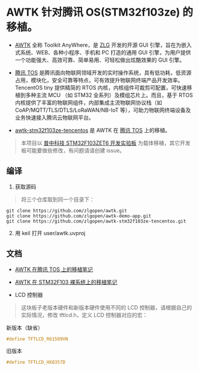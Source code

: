 # AWTK 针对腾讯 OS(STM32f103ze) 的移植。

* [AWTK](https://github.com/zlgopen/awtk) 全称 Toolkit AnyWhere，是 [ZLG](http://www.zlg.cn/) 开发的开源 GUI 引擎，旨在为嵌入式系统、WEB、各种小程序、手机和 PC 打造的通用 GUI 引擎，为用户提供一个功能强大、高效可靠、简单易用、可轻松做出炫酷效果的 GUI 引擎。

* [腾讯 TOS](https://github.com/Tencent/TencentOS-tiny) 是腾讯面向物联网领域开发的实时操作系统，具有低功耗，低资源占用，模块化，安全可靠等特点，可有效提升物联网终端产品开发效率。TencentOS tiny 提供精简的 RTOS 内核，内核组件可裁剪可配置，可快速移植到多种主流 MCU （如 STM32 全系列）及模组芯片上。而且，基于 RTOS 内核提供了丰富的物联网组件，内部集成主流物联网协议栈（如 CoAP/MQTT/TLS/DTLS/LoRaWAN/NB-IoT 等），可助力物联网终端设备及业务快速接入腾讯云物联网平台。

* [awtk-stm32f103ze-tencentos](https://github.com/zlgopen/awtk-stm32f103ze-tencentos) 是 AWTK 在 [腾讯 TOS](https://github.com/Tencent/TencentOS-tiny) 上的移植。

> 本项目以 [普中科技 STM32F103ZET6 开发实验板](https://item.taobao.com/item.htm?spm=a230r.1.14.1.50a130e8TMKYMC&id=558855281660&ns=1&abbucket=5#detail) 为载体移植，其它开发板可能要做些修改，有问题请请创建 issue。

## 编译

1. 获取源码

> 将三个仓库取到同一个目录下：
```
git clone https://github.com/zlgopen/awtk.git
git clone https://github.com/zlgopen/awtk-demo-app.git
git clone https://github.com/zlgopen/awtk-stm32f103ze-tencentos.git
```

2. 用 keil 打开 user/awtk.uvproj

## 文档

* [AWTK 在腾讯 TOS 上的移植笔记](docs/tos-port.md)

* [AWTK 在 STM32F103 裸系统上的移植笔记](https://github.com/zlgopen/awtk/blob/master/docs/porting_to_stm32f103ze.md)

* LCD 控制器

> 这块板子老版本硬件和新版本硬件使用不同的 LCD 控制器，请根据自己的实际情况，修改 tftlcd.h，定义 LCD 控制器对应的宏：

新版本（缺省）

```c
#define TFTLCD_R61509VN 
```

旧版本

```c
#define TFTLCD_HX8357D 
```
